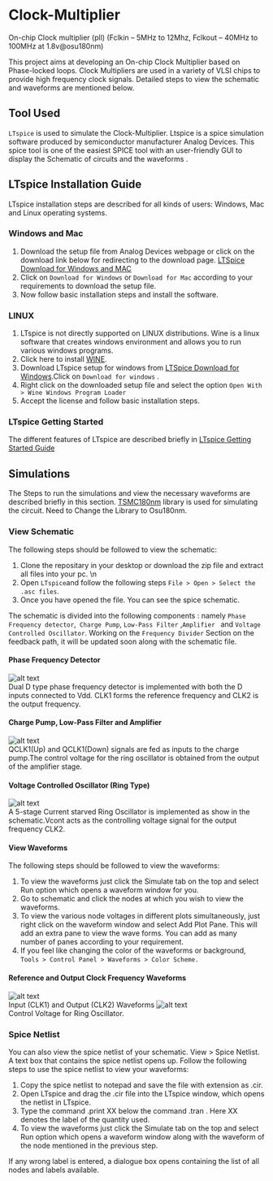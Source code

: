 # Clock-Multiplier
On-chip Clock multiplier (pll) (Fclkin – 5MHz to 12Mhz, Fclkout – 40MHz to 100MHz at 1.8v@osu180nm)

This project aims at developing an On-chip Clock Multiplier based on Phase-locked loops. Clock Multipliers are used in a variety of VLSI chips to provide high frequency clock signals. Detailed steps to view the schematic and waveforms are mentioned below.


## Tool Used
```LTspice``` is used to simulate the Clock-Multiplier. Ltspice is a spice
simulation software produced by semiconductor manufacturer Analog Devices. This spice tool
is one of the easiest SPICE tool with an user-friendly GUI to display the Schematic of circuits and the waveforms .

## LTspice Installation Guide
LTspice installation steps are described for all kinds of users: Windows, Mac and Linux operating systems.

### Windows and Mac

1. Download the setup file from Analog Devices webpage or click on the download link below for redirecting to the download page. 
   [LTSpice Download for Windows and MAC](https://www.analog.com/en/design-center/design-tools-and-calculators/ltspice-simulator.html)
2. Click on ```Download for Windows``` or ```Download for Mac```  according to your requirements to download the setup file.
3. Now follow basic installation steps and install the software.

### LINUX

1. LTspice is not directly supported on LINUX distributions. Wine is a linux software that creates windows environment and allows you to run various windows programs.
2. Click here to install [WINE](https://wiki.winehq.org/Download).
3. Download LTspice setup for windows from [LTSpice Download for Windows](https://www.analog.com/en/design-center/design-tools-and-calculators/ltspice-simulator.html).Click on ```Download for windows``` .
4. Right click on the downloaded setup file and select the option ```Open With > Wine Windows Program Loader```
5. Accept the license and follow basic installation steps.

### LTspice Getting Started

The different features of LTspice are described briefly in [LTspice Getting Started Guide](https://www.analog.com/media/en/simulation-models/spice-models/LTspiceGettingStartedGuide.pdf?modelType=spice-models)
## Simulations
The Steps to run the simulations and view the necessary waveforms are described briefly in this section.
[TSMC180nm](https://user.eng.umd.edu/~newcomb/courses/spring2010/303/tsmc180nmcmos.lib) library is used for simulating the circuit. Need to Change the Library to Osu180nm.
### View Schematic 

The following steps should be followed to view the schematic:

1. Clone the repositary in your desktop or download the zip file and extract all files into
your pc. \n
2. Open ``` LTspice ```and follow the following steps
 ``` File > Open > Select the .asc files ```. 
3. Once you have opened the file. You can see the spice schematic.

The schematic is divided into the following components : namely ```Phase Frequency detector```,``` Charge Pump```, ```Low-Pass Filter``` ,```Amplifier ``` and ```Voltage Controlled Oscillator```. Working on the ```Frequency Divider``` Section on the feedback path, it will be updated soon along with the schematic file.

#### Phase Frequency Detector
![alt text](https://github.com/akilm/Clock-Multiplier/blob/master/Schematic%20and%20Waveform%20images/Phase%20Frequency%20Detector.JPG)
<br /> Dual D type phase frequency detector is implemented with both the D inputs connected to Vdd. CLK1 forms the reference frequency and CLK2 is the output frequency. 
#### Charge Pump, Low-Pass Filter and Amplifier 
![alt text](https://github.com/akilm/Clock-Multiplier/blob/master/Schematic%20and%20Waveform%20images/ChargePump%20LpF%20and%20Amplifier.JPG)
<br /> QCLK1(Up) and QCLK1(Down) signals are fed as inputs to the charge pump.The control voltage for the ring oscillator is obtained from the output of the amplifier stage.
#### Voltage Controlled Oscillator (Ring Type)
![alt text](https://github.com/akilm/Clock-Multiplier/blob/master/Schematic%20and%20Waveform%20images/Ring%20Oscillator.JPG)
<br /> A 5-stage Current starved Ring Oscillator is implemented as show in the schematic.Vcont acts as the controlling voltage signal for the output frequency CLK2.
#### View Waveforms 

The following steps should be followed to view the waveforms:

1. To view the waveforms just click the Simulate tab on the top and select Run
option which opens a waveform window for you.
2. Go to schematic and click the nodes at which you wish to view the waveforms.
3. To view the various node voltages in different plots simultaneously, just right click on the
waveform window and select Add Plot Pane. This will add an extra pane to view the wave forms.
You can add as many number of panes according to your requirement.
4. If you feel like changing the color of the waveforms or background, ```Tools > Control Panel > Waveforms > Color Scheme.```

#### Reference and Output Clock Frequency Waveforms
![alt text](https://github.com/akilm/Clock-Multiplier/blob/master/Schematic%20and%20Waveform%20images/Clk%20waveforms.JPG)
<br /> Input (CLK1) and Output (CLK2) Waveforms
![alt text](https://github.com/akilm/Clock-Multiplier/blob/master/Schematic%20and%20Waveform%20images/VCO%20Control%20Voltage.JPG)
<br /> Control Voltage for Ring Oscillator.
### Spice Netlist
You can also view the spice netlist of your schematic. View > Spice Netlist.
A text box that contains the spice netlist opens up.
Follow the following steps to use the spice netlist to view your waveforms:

1. Copy the spice netlist to notepad and save the file with extension as .cir.
2. Open LTspice and drag the .cir file into the LTspice window, which opens the netlist in LTspice.
3. Type the command .print XX below the command .tran . Here XX denotes the label of the quantity used.
4. To view the waveforms just click the Simulate tab on the top and select Run
option which opens a waveform window along with the waveform of the node mentioned in the previous step.

If any wrong label is entered, a dialogue box opens containing the list of all nodes and labels available.
